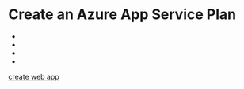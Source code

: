 <h1>Create an Azure App Service Plan</h1>

<ul>
<li></li>
<li></li>
<li></li>
<li></li>
</ul>

[create web app](/Lab3/create_web_app.png)<br/>